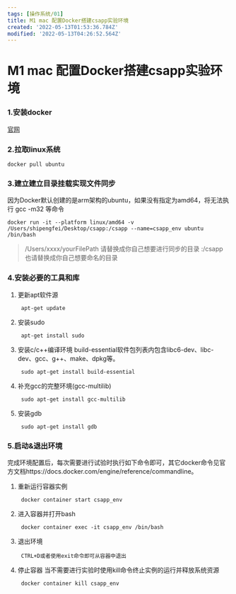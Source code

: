 ```yaml
---
tags: [操作系统/01]
title: M1 mac 配置Docker搭建csapp实验环境
created: '2022-05-13T01:53:36.784Z'
modified: '2022-05-13T04:26:52.564Z'
---
```


# M1 mac 配置Docker搭建csapp实验环境

### 1.安装docker
[官网](https://www.docker.com/)

### 2.拉取linux系统
    docker pull ubuntu

### 3.建立建立目录挂载实现文件同步
因为Docker默认创建的是arm架构的ubuntu，如果没有指定为amd64，将无法执行 gcc -m32 等命令

    docker run -it --platform linux/amd64 -v /Users/shipengfei/Desktop/csapp:/csapp --name=csapp_env ubuntu /bin/bash
>/Users/xxxx/yourFilePath 请替换成你自己想要进行同步的目录
  :/csapp 也请替换成你自己想要命名的目录

### 4.安装必要的工具和库
1. 更新apt软件源

        apt-get update

2. 安装sudo

        apt-get install sudo

3. 安装c/c++编译环境
  build-essential软件包列表内包含libc6-dev、libc-dev、gcc、g++、make、dpkg等。

        sudo apt-get install build-essential

4. 补充gcc的完整环境(gcc-multilib)

        sudo apt-get install gcc-multilib

5. 安装gdb

        sudo apt-get install gdb

### 5.启动&退出环境

完成环境配置后，每次需要进行试验时执行如下命令即可，其它docker命令见官方文档https://docs.docker.com/engine/reference/commandline。

1. 重新运行容器实例

        docker container start csapp_env

2. 进入容器并打开bash

        docker container exec -it csapp_env /bin/bash

3. 退出环境

        CTRL+D或者使用exit命令即可从容器中退出

4. 停止容器
当不需要进行实验时使用kill命令终止实例的运行并释放系统资源

        docker container kill csapp_env


